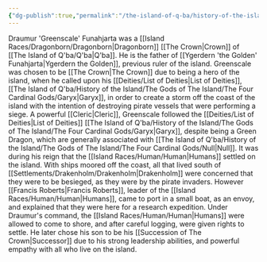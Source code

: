 ```yaml
---
{"dg-publish":true,"permalink":"/the-island-of-q-ba/history-of-the-island/previous-rulers/draumur-greenscale-funahjarta/"}
---
```



Draumur 'Greenscale' Funahjarta was a [[Island Races/Dragonborn/Dragonborn\|Dragonborn]] [[The Crown\|Crown]] of [[The Island of Q'ba/Q'ba\|Q'ba]]. He is the father of [[Ygerdern 'the Golden' Funahjarta\|Ygerdern the Golden]], previous ruler of the island.
Greenscale was chosen to be [[The Crown\|The Crown]] due to being a hero of the island, when he called upon his [[Deities/List of Deities\|List of Deities]], [[The Island of Q'ba/History of the Island/The Gods of The Island/The Four Cardinal Gods/Garyx\|Garyx]], in order to create a storm off the coast of the island with the intention of destroying pirate vessels that were performing a siege.
A powerful [[Cleric\|Cleric]], Greenscale followed the [[Deities/List of Deities\|List of Deities]] [[The Island of Q'ba/History of the Island/The Gods of The Island/The Four Cardinal Gods/Garyx\|Garyx]], despite being a Green Dragon, which are generally associated with [[The Island of Q'ba/History of the Island/The Gods of The Island/The Four Cardinal Gods/Null\|Null]].
It was during his reign that the [[Island Races/Human/Human\|Humans]] settled on the island. With ships moored off the coast, all that lived south of [[Settlements/Drakenholm/Drakenholm\|Drakenholm]] were concerned that they were to be besieged, as they were by the pirate invaders. However [[Francis Roberts\|Francis Roberts]], leader of the [[Island Races/Human/Human\|Humans]], came to port in a small boat, as an envoy, and explained that they were here for a research expedition. Under Draumur's command, the [[Island Races/Human/Human\|Humans]] were allowed to come to shore, and after careful logging, were given rights to settle.
He later chose his son to be his [[Succession of The Crown\|Successor]] due to his strong leadership abilities, and powerful empathy with all who live on the island. 
